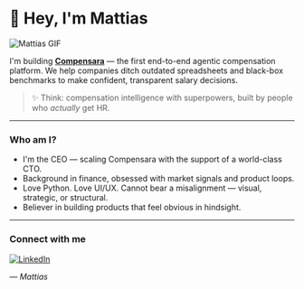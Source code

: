 # 👋 Hey, I'm Mattias

![Mattias GIF](https://media2.giphy.com/media/v1.Y2lkPTc5MGI3NjExZnRlaGdveTZqampreGF4bzVmNWt0dW5zaW92cHJnaDU0azc5Z25tNCZlcD12MV9pbnRlcm5hbF9naWZfYnlfaWQmY3Q9Zw/rDeYzCwoZlvclPUhf9/giphy.gif)

I'm building **[Compensara](https://compensara.com)** — the first end-to-end agentic compensation platform. We help companies ditch outdated spreadsheets and black-box benchmarks to make confident, transparent salary decisions.

> ✨ Think: compensation intelligence with superpowers, built by people who *actually* get HR.

---

### Who am I?

- I'm the CEO — scaling Compensara with the support of a world-class CTO.
- Background in finance, obsessed with market signals and product loops.
- Love Python. Love UI/UX. Cannot bear a misalignment — visual, strategic, or structural.
- Believer in building products that feel obvious in hindsight.

---

### Connect with me

[![LinkedIn](https://img.shields.io/badge/LinkedIn-Mattias%20Lindell-blue?logo=linkedin&style=for-the-badge)](https://www.linkedin.com/in/lindellmattias/)

*— Mattias*
